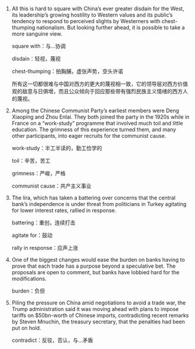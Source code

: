 1. All this is hard to square with China’s ever greater disdain for the West, its leadership’s growing hostility to Western values and its public’s tendency to respond to perceived slights by Westerners with chest-thumping nationalism. But looking further ahead, it is possible to take a more sanguine view.

   square with：与...协调

   disdain：轻视，蔑视

   chest-thumping：拍胸脯，虚张声势，空头许诺

   所有这一切都很难与中国对西方的更大的蔑视相一致，它的领导层对西方价值观的敌意与日俱增，而且公众倾向于回应那些带有强烈民族主义情绪的西方人的蔑视。

    

2. Among the Chinese Communist Party’s earliest members were Deng Xiaoping and Zhou Enlai. They both joined the party in the 1920s while in France on a “work-study” programme that involved much toil and little education. The grimness of this experience turned them, and many other participants, into eager recruits for the communist cause.

   work-study：半工半读的，勤工俭学的

   toil：辛苦，苦工

   grimness：严峻，严格

   communist cause：共产主义事业

   

3. The lira, which has taken a battering over concerns that the central bank’s independence is under threat from politicians in Turkey agitating for lower interest rates, rallied in response.

   battering：重创，连续打击

   agitate for：鼓动

   rally in response：应声上涨

   

4. One of the biggest changes would ease the burden on banks having to prove that each trade has a purpose beyond a speculative bet. The proposals are open to comment, but banks have lobbied hard for the modifications.

   burden：负但

   

5. Piling the pressure on China amid negotiations to avoid a trade war, the Trump administration said it was moving ahead with plans to impose tariffs on $50bn-worth of Chinese imports, contradicting recent remarks by Steven Mnuchin, the treasury secretary, that the penalties had been put on hold.

   contradict：反驳，否认，与...矛盾

